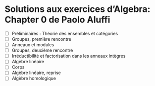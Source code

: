 # Solutions aux exercices d’Algebra: Chapter 0 de Paolo Aluffi

- [ ] Préliminaires : Théorie des ensembles et catégories
- [ ] Groupes, première rencontre
- [ ] Anneaux et modules
- [ ] Groupes, deuxième rencontre
- [ ] Irréductibilité et factorisation dans les anneaux intègres
- [ ] Algèbre linéaire
- [ ] Corps
- [ ] Algèbre linéaire, reprise
- [ ] Algèbre homologique